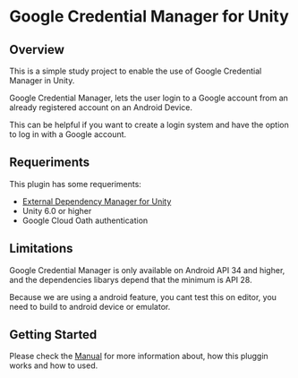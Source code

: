 # Google Credential Manager for Unity
## Overview
This is a simple study project to enable the use of Google Credential Manager in Unity.

Google Credential Manager, lets the user login to a Google account from an already registered account on an Android Device.

This can be helpful if you want to create a login system and have the option to log in with a Google account.
## Requeriments
This plugin has some requeriments:
- [External Dependency Manager for Unity](https://github.com/googlesamples/unity-jar-resolver)
- Unity 6.0 or higher
- Google Cloud Oath authentication
  
## Limitations
Google Credential Manager is only available on Android API 34 and higher, and the dependencies libarys depend that the minimum is API 28.

Because we are using a android feature, you cant test this on editor, you need to build to android device or emulator.

## Getting Started
Please check the [Manual](Manual/Manual.md) for more information about, how this pluggin works and how to used.


